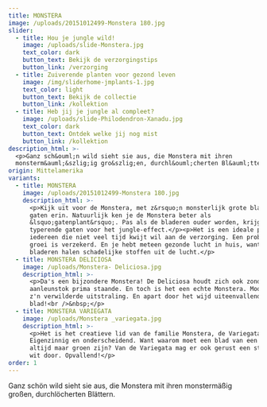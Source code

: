 ```yaml
---
title: MONSTERA
image: /uploads/20151012499-Monstera 180.jpg
slider:
  - title: Hou je jungle wild!
    image: /uploads/slide-Monstera.jpg
    text_color: dark
    button_text: Bekijk de verzorgingstips
    button_link: /verzorging
  - title: Zuiverende planten voor gezond leven
    image: /img/sliderhome-jmplants-1.jpg
    text_color: light
    button_text: Bekijk de collectie
    button_link: /kollektion
  - title: Heb jij je jungle al compleet?
    image: /uploads/slide-Philodendron-Xanadu.jpg
    text_color: dark
    button_text: Ontdek welke jij nog mist
    button_link: /kollektion
description_html: >-
  <p>Ganz sch&ouml;n wild sieht sie aus, die Monstera mit ihren
  monsterm&auml;&szlig;ig gro&szlig;en, durchl&ouml;cherten Bl&auml;ttern.</p>
origin: Mittelamerika
variants:
  - title: MONSTERA
    image: /uploads/20151012499-Monstera 180.jpg
    description_html: >-
      <p>Kijk uit voor de Monstera, met z&rsquo;n monsterlijk grote bladeren met
      gaten erin. Natuurlijk ken je de Monstera beter als
      &lsquo;gatenplant&rsquo;. Pas als de bladeren ouder worden, krijgen ze de
      typerende gaten voor het jungle-effect.</p><p>Het is een ideale plant voor
      iedereen die niet veel tijd kwijt wil aan de verzorging. Een probleemloze
      groei is verzekerd. En je hebt meteen gezonde lucht in huis, want de
      bladeren halen schadelijke stoffen uit de lucht.</p>
  - title: MONSTERA DELICIOSA
    image: /uploads/Monstera- Deliciosa.jpg
    description_html: >-
      <p>Da's een bijzondere Monstera! De Deliciosa houdt zich ook zonder
      aanleunstok prima staande. En toch is het een echte Monstera. Mooi door
      z'n verwilderde uitstraling. En apart door het wijd uiteenvallende
      blad!<br />&nbsp;</p>
  - title: MONSTERA VARIEGATA
    image: /uploads/Monstera _variegata.jpg
    description_html: >-
      <p>Het is het creatieve lid van de familie Monstera, de Variegata.
      Eigenzinnig en onderscheidend. Want waarom moet een blad van een plant
      altijd maar groen zijn? Van de Variegata mag er ook gerust een streepje
      wit door. Opvallend!</p>
order: 1
---
```



Ganz sch&ouml;n wild sieht sie aus, die Monstera mit ihren monsterm&auml;&szlig;ig gro&szlig;en, durchl&ouml;cherten Bl&auml;ttern.